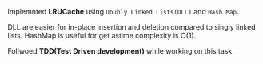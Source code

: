 Implemnted **LRUCache** using `Doubly Linked Lists(DLL)` and `Hash Map`.

DLL are easier for in-place insertion and deletion compared to singly linked lists. 
HashMap is useful for get astime complexity is O(1).


Follwoed **TDD(Test Driven development)** while working on this task.
